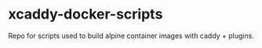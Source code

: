 # xcaddy-docker-scripts
Repo for scripts used to build alpine container images with caddy + plugins.
